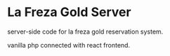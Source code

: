 # La Freza Gold Server
server-side code for la freza gold reservation system.

vanilla php connected with react frontend.
